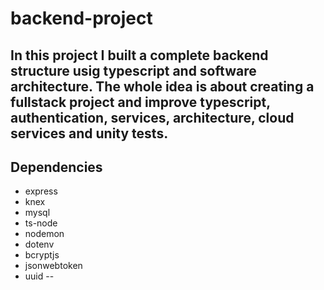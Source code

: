 # backend-project

In this project I built a complete backend structure usig typescript and software architecture. The whole idea is about creating a fullstack project and improve typescript, authentication, services, architecture, cloud services and unity tests.
--

## Dependencies 
   - express
   - knex
   - mysql
   - ts-node
   - nodemon
   - dotenv
   - bcryptjs
   - jsonwebtoken
   - uuid
--
